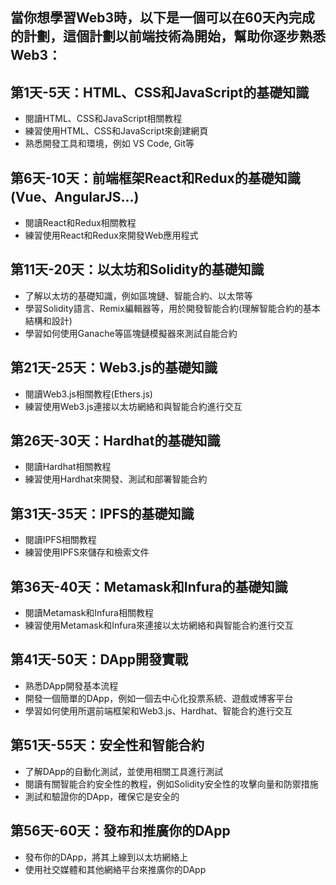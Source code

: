 ## 當你想學習Web3時，以下是一個可以在60天內完成的計劃，這個計劃以前端技術為開始，幫助你逐步熟悉Web3：

## 第1天-5天：HTML、CSS和JavaScript的基礎知識

* 閱讀HTML、CSS和JavaScript相關教程
* 練習使用HTML、CSS和JavaScript來創建網頁
* 熟悉開發工具和環境，例如 VS Code, Git等

## 第6天-10天：前端框架React和Redux的基礎知識(Vue、AngularJS...)

* 閱讀React和Redux相關教程
* 練習使用React和Redux來開發Web應用程式

## 第11天-20天：以太坊和Solidity的基礎知識

* 了解以太坊的基礎知識，例如區塊鏈、智能合約、以太幣等
* 學習Solidity語言、Remix編輯器等，用於開發智能合約(理解智能合約的基本結構和設計)
* 學習如何使用Ganache等區塊鏈模擬器來測試自能合約

## 第21天-25天：Web3.js的基礎知識

* 閱讀Web3.js相關教程(Ethers.js)
* 練習使用Web3.js連接以太坊網絡和與智能合約進行交互

## 第26天-30天：Hardhat的基礎知識

* 閱讀Hardhat相關教程
* 練習使用Hardhat來開發、測試和部署智能合約

## 第31天-35天：IPFS的基礎知識

* 閱讀IPFS相關教程
* 練習使用IPFS來儲存和檢索文件

## 第36天-40天：Metamask和Infura的基礎知識

* 閱讀Metamask和Infura相關教程
* 練習使用Metamask和Infura來連接以太坊網絡和與智能合約進行交互

## 第41天-50天：DApp開發實戰

* 熟悉DApp開發基本流程
* 開發一個簡單的DApp，例如一個去中心化投票系統、遊戲或博客平台
* 學習如何使用所選前端框架和Web3.js、Hardhat、智能合約進行交互

## 第51天-55天：安全性和智能合約

* 了解DApp的自動化測試，並使用相關工具進行測試
* 閱讀有關智能合約安全性的教程，例如Solidity安全性的攻擊向量和防禦措施
* 測試和驗證你的DApp，確保它是安全的

## 第56天-60天：發布和推廣你的DApp

* 發布你的DApp，將其上線到以太坊網絡上
* 使用社交媒體和其他網絡平台來推廣你的DApp

